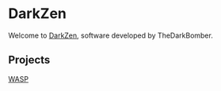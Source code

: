 # DarkZen

Welcome to [DarkZen](https://github.com/TDBapps), software developed by TheDarkBomber.

## Projects
[WASP](https://TDBapps.github.io/WASP)
